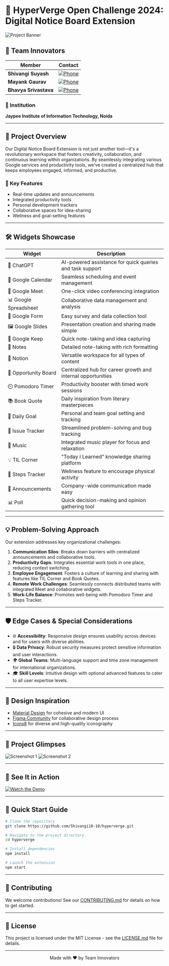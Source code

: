 # 🚀 HyperVerge Open Challenge 2024: Digital Notice Board Extension

![Project Banner](https://via.placeholder.com/1200x300?text=Digital+Notice+Board+Extension)

## 🌟 Team Innovators
| Member | Contact |
|--------|---------|
| **Shivangi Suyash** | [![Phone](https://img.shields.io/badge/📞-9921103053-blue?style=flat-square)](tel:9921103053) |
| **Mayank Gaurav** | [![Phone](https://img.shields.io/badge/📞-9921103046-blue?style=flat-square)](tel:9921103046) |
| **Bhavya Srivastava** | [![Phone](https://img.shields.io/badge/📞-9921103089-blue?style=flat-square)](tel:9921103089) |

### 🏫 Institution
**Jaypee Institute of Information Technology, Noida**

---

## 🎯 Project Overview

Our Digital Notice Board Extension is not just another tool—it's a revolutionary workspace that fosters creativity, collaboration, and continuous learning within organizations. By seamlessly integrating various Google services and productivity tools, we've created a centralized hub that keeps employees engaged, informed, and productive.

### 🌈 Key Features
- Real-time updates and announcements
- Integrated productivity tools
- Personal development trackers
- Collaborative spaces for idea-sharing
- Wellness and goal-setting features

---

## 🛠️ Widgets Showcase

| Widget | Description |
|--------|-------------|
| 🤖 ChatGPT | AI-powered assistance for quick queries and task support |
| 📅 Google Calendar | Seamless scheduling and event management |
| 🎥 Google Meet | One-click video conferencing integration |
| 📊 Google Spreadsheet | Collaborative data management and analysis |
| 📝 Google Form | Easy survey and data collection tool |
| 🖼️ Google Slides | Presentation creation and sharing made simple |
| 📌 Google Keep | Quick note-taking and idea capturing |
| 📓 Notes | Detailed note-taking with rich formatting |
| 📘 Notion | Versatile workspace for all types of content |
| 💼 Opportunity Board | Centralized hub for career growth and internal opportunities |
| ⏲️ Pomodoro Timer | Productivity booster with timed work sessions |
| 📚 Book Quote | Daily inspiration from literary masterpieces |
| 🎯 Daily Goal | Personal and team goal setting and tracking |
| 🐞 Issue Tracker | Streamlined problem-solving and bug tracking |
| 🎵 Music | Integrated music player for focus and relaxation |
| 💡 TIL Corner | "Today I Learned" knowledge sharing platform |
| 👣 Steps Tracker | Wellness feature to encourage physical activity |
| 📢 Announcements | Company-wide communication made easy |
| 📊 Poll | Quick decision-making and opinion gathering tool |

---

## 💡 Problem-Solving Approach

Our extension addresses key organizational challenges:

1. **Communication Silos**: Breaks down barriers with centralized announcements and collaborative tools.
2. **Productivity Gaps**: Integrates essential work tools in one place, reducing context switching.
3. **Employee Engagement**: Fosters a culture of learning and sharing with features like TIL Corner and Book Quotes.
4. **Remote Work Challenges**: Seamlessly connects distributed teams with integrated Meet and collaborative widgets.
5. **Work-Life Balance**: Promotes well-being with Pomodoro Timer and Steps Tracker.

---

## 🛡️ Edge Cases & Special Considerations

- 🌐 **Accessibility**: Responsive design ensures usability across devices and for users with diverse abilities.
- 🔒 **Data Privacy**: Robust security measures protect sensitive information and user interactions.
- 🌍 **Global Teams**: Multi-language support and time zone management for international organizations.
- 🎓 **Skill Levels**: Intuitive design with optional advanced features to cater to all user expertise levels.

---

## 🎨 Design Inspiration

- [Material Design](https://material.io/) for cohesive and modern UI
- [Figma Community](https://www.figma.com/community) for collaborative design process
- [Icons8](https://icons8.com/) for diverse and high-quality iconography

---

## 📸 Project Glimpses

![Screenshot 1](https://github.com/user-attachments/assets/5407f0f3-83fb-42f8-bbd3-6b9fb0e6ec27)
![Screenshot 2](https://github.com/user-attachments/assets/9f81267c-69af-4595-94c1-1fcaefdd3b76)

---

## 🎥 See It in Action

[![Watch the Demo](https://img.shields.io/badge/Watch-Demo_Video-red?style=for-the-badge&logo=youtube)](https://example.com/demo-video)

---

## 🚀 Quick Start Guide

```bash
# Clone the repository
git clone https://github.com/Shivangi10-10/hyperverge.git

# Navigate to the project directory
cd hyperverge

# Install dependencies
npm install

# Launch the extension
npm start
```

---

## 🤝 Contributing

We welcome contributions! See our [CONTRIBUTING.md](CONTRIBUTING.md) for details on how to get started.

---

## 📄 License

This project is licensed under the MIT License - see the [LICENSE.md](LICENSE.md) file for details.

---

<p align="center">
  Made with ❤️ by Team Innovators
</p>
